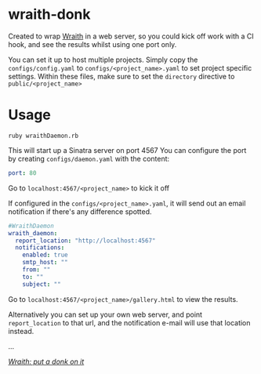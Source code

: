 wraith-donk
============

Created to wrap [Wraith](https://github.com/BBC-News/wraith) in a web server, so you could kick off work with a CI hook, and see the results whilst using one port only.

You can set it up to host multiple projects.
Simply copy the ```configs/config.yaml``` to ```configs/<project_name>.yaml``` to set project specific settings.
Within these files, make sure to set the ```directory``` directive to ```public/<project_name>```


Usage
=====

```ruby wraithDaemon.rb```

This will start up a Sinatra server on port 4567
You can configure the port by creating ```configs/daemon.yaml``` with the content:

```yaml
port: 80
```

Go to ```localhost:4567/<project_name>``` to kick it off

If configured in the ```configs/<project_name>.yaml```, it will send out an email notification if there's any difference spotted.

```yaml
#WraithDaemon
wraith_daemon:
  report_location: "http://localhost:4567"
  notifications:
    enabled: true
    smtp_host: ""
    from: ""
    to: ""
    subject: ""
```

Go to ```localhost:4567/<project_name>/gallery.html``` to view the results.

Alternatively you can set up your own web server, and point ```report_location``` to that url, and the notification e-mail will use that location instead.

...

[*Wraith: put a donk on it*](http://www.youtube.com/watch?v=ckMvj1piK58)
